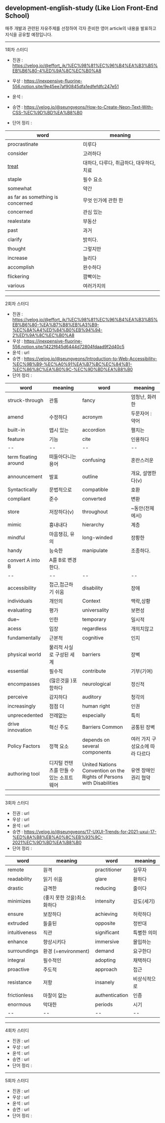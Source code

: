 ## development-english-study (Like Lion Front-End School)
매주 개발과 관련된 자유주제를 선정하여 각자 준비한 영어 article의 내용을 발표하고 지식을 공유할 예정입니다.

---
1회차 스터디
- 진권 : https://velog.io/@effort_jk/%EC%98%81%EC%96%B4%EA%B3%B5%EB%B6%80-4%ED%9A%8C%EC%B0%A8
- 우상 : https://inexpensive-fluorine-556.notion.site/9e45ee7af90845dfa1edfefdfc247e51
- 윤석 : 
- 승연 : https://velog.io/@seungyeons/How-to-Create-Neon-Text-With-CSS-%EC%9D%BD%EA%B8%B0

- 단어 정리 :

| word | meaning |
| -- | -- |
| procrastinate | 미루다 |
| consider | 고려하다 |
| [treat](https://engoo.co.kr/app/words/word/treat/zga0ELstQmCjlQAAAC9nAA) | 대하다, 다루다, 취급하다, 대우하다, 치료 |
| staple | 필수 요소 |
| somewhat | 약간 |
| as far as something is concerned | 무엇 인가에 관한 한 |
| concerned | 관심 있는 |
| realestate | 부동산 |
| past | 과거 |
| clarify | 밝히다. |
| thought | 그렇지만 |
| increase | 늘리다 |
| accomplish | 완수하다 |
| flickering | 깜빡이는 |
| various | 여러가지의 |

---
2회차 스터디
- 진권 : https://velog.io/@effort_jk/%EC%98%81%EC%96%B4%EA%B3%B5%EB%B6%80-%EA%B7%B8%EB%A3%B9-%EC%8A%A4%ED%84%B0%EB%94%94-2%ED%9A%8C%EC%B0%A8
- 우상 : https://inexpensive-fluorine-556.notion.site/1422f645d6444d72804fdaad9f2d40c5
- 윤석 : url
- 승연 : https://velog.io/@seungyeons/Introduction-to-Web-Accessibility-%EC%9B%B9-%EC%A0%91%EA%B7%BC%EC%84%B1-%EC%86%8C%EA%B0%9C-%EC%9D%BD%EA%B8%B0
- 단어 정리 :  

| word | meaning | word | meaning |
| -- | -- | -- | -- |
| struck-through | 관통 | fancy | 엄청난, 화려한 |
| amend | 수정하다 | acronym | 두문자어 : 약어 |
| built-in | 맵시 있는 | accordion | 펼치는 |
| feature | 기능 | cite | 인용하다 |
| -- | -- | -- | -- |
| term floating around | 떠돌아다니는 용어 | confusing | 혼란스러운 |
| announcement | 발표 | outline | 개요, 설명한다(v) |
| Syntactically | 문법적으로 | compatible | 호환 |
| compliant | 준수 | converted | 변환 |
| store | 저장하다(v) | throughout | ~동안(전체에서) |
| mimic | 흉내내다 | hierarchy | 계층 |
| mindful | 마음챙김, 유의 | long-winded | 장황한 |
| handy | 능숙한 | manipulate | 조종하다. |
| convert A into B | A를 B로 변경한다. |
| -- | -- | -- | -- |
| accessibility | 접근,접근하기 쉬움 | disability | 장애 |
| individuals | 개인의 | Context | 맥락,상황 |
| evaluating | 평가 | universality | 보편성 |
| due~ | 인한 | temporary | 일시적 |
| acess | 입장 | regardless | 개의치않고 |
| fundamentally | 근본적 | cognitive | 인지 |
| physical world | 물리적 사실로 구성된 세계 | barriers | 장벽 |
| essential | 필수적 | contribute | 기부(기여) |
| encompasses | (많은것을 )포함하다 | neurological  | 정신적 |
| perceive | 감지하다 | auditory | 청각의 |
| increasingly | 점점 더 | human right | 인권 |
| unprecedented | 전례없는 | especially | 특히 |
| drive innovation | 혁신 주도 | Barriers Common | 공통된 장벽 |
| Policy Factors | 정책 요소 | depends on several components | 여러 가지 구성요소에 따라 다르다 |
| authoring tool | 디지털 컨텐츠를 만들 수 있는 소프트웨어 | United Nations Convention on the Rights of Persons with Disabilities | 유엔 장애인 권리 협약 |
 





---
3회차 스터디
- 진권 : url
- 우상 : url
- 윤석 : url
- 승연 : https://velog.io/@seungyeons/17-UXUI-Trends-for-2021-uxui-17-%ED%8A%B8%EB%A0%8C%EB%93%9C-2021%EC%9D%BD%EA%B8%B0
- 단어 정리 :  

| word | meaning | word | meaning |
| -- | -- | -- | -- |
| remote | 원격 | practitioner | 실무자 |
| readability | 읽기 쉬움 | glare | 환하다 |
| drastic | 급격한 | reducing | 줄이다 |
| minimizes | (좋지 못한 것을)최소화하다 | intensity | 강도(세기) |
| ensure | 보장하다 | achieving | 허락하다 |
| extruded | 돌출된 | opposite | 정반대 |
| intuitiveness | 직관 | significant | 특별한 의미 |
| enhance | 향상시키다 | immersive | 몰입하는 |
| surroundings | 환경 (=environment) | demand  | 요구한다 |
| integral | 필수적인 | adopting | 채택하다 |
| proactive | 주도적 | approach | 접근 |
| resistance | 저항 | insanely | 비상식적으로 |
| frictionless | 마찰이 없는 | authentication | 인증 |
| enormous | 막대한 | periods | 시기 |
| -- | -- | -- | -- |
---
4회차 스터디
- 진권 : url
- 우상 : url
- 윤석 : url
- 승연 : url
- 단어 정리 :  
---
5회차 스터디
- 진권 : url
- 우상 : url
- 윤석 : url
- 승연 : url
- 단어 정리 :  
